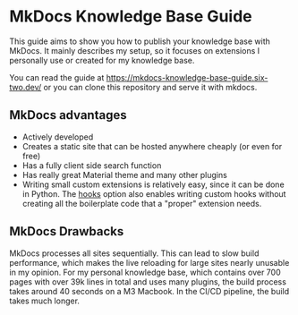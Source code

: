 # MkDocs Knowledge Base Guide

This guide aims to show you how to publish your knowledge base with MkDocs.
It mainly describes my setup, so it focuses on extensions I personally use or created for my knowledge base.

You can read the guide at <https://mkdocs-knowledge-base-guide.six-two.dev/> or you can clone this repository and serve it with mkdocs.

## MkDocs advantages

- Actively developed
- Creates a static site that can be hosted anywhere cheaply (or even for free)
- Has a fully client side search function
- Has really great Material theme and many other plugins
- Writing small custom extensions is relatively easy, since it can be done in Python.
    The [hooks](https://www.mkdocs.org/user-guide/configuration/#hooks) option also enables writing custom hooks without creating all the boilerplate code that a "proper" extension needs.

## MkDocs Drawbacks

MkDocs processes all sites sequentially.
This can lead to slow build performance, which makes the live reloading for large sites nearly unusable in my opinion.
For my personal knowledge base, which contains over 700 pages with over 39k lines in total and uses many plugins, the build process takes around 40 seconds on a M3 Macbook.
In the CI/CD pipeline, the build takes much longer.
